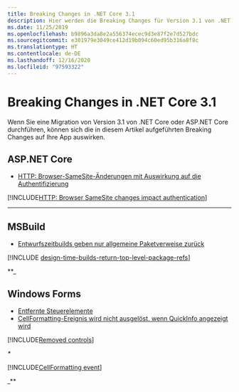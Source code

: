```yaml
---
title: Breaking Changes in .NET Core 3.1
description: Hier werden die Breaking Changes für Version 3.1 von .NET Core und ASP.NET Core aufgelistet.
ms.date: 11/25/2019
ms.openlocfilehash: b9896a3da8e2a556374ecec9d3e87f2e7d527bdc
ms.sourcegitcommit: e301979e3049ce412d19b094c60ed95b316a8f8c
ms.translationtype: HT
ms.contentlocale: de-DE
ms.lasthandoff: 12/16/2020
ms.locfileid: "97593322"
---
```

# <a name="breaking-changes-in-net-core-31"></a>Breaking Changes in .NET Core 3.1

Wenn Sie eine Migration von Version 3.1 von .NET Core oder ASP.NET Core durchführen, können sich die in diesem Artikel aufgeführten Breaking Changes auf Ihre App auswirken.

## <a name="aspnet-core"></a>ASP.NET Core

- [HTTP: Browser-SameSite-Änderungen mit Auswirkung auf die Authentifizierung](#http-browser-samesite-changes-impact-authentication)

[!INCLUDE[HTTP: Browser SameSite changes impact authentication](~/includes/core-changes/aspnetcore/3.1/http-cookie-samesite-authn-impacts.md)]

***

## <a name="msbuild"></a>MSBuild

- [Entwurfszeitbuilds geben nur allgemeine Paketverweise zurück](#design-time-builds-only-return-top-level-package-references)

[!INCLUDE [design-time-builds-return-top-level-package-refs](../../../includes/core-changes/msbuild/3.1/design-time-builds-return-top-level-package-refs.md)]

**_

## <a name="windows-forms"></a>Windows Forms

- [Entfernte Steuerelemente](#removed-controls)
- [CellFormatting-Ereignis wird nicht ausgelöst, wenn QuickInfo angezeigt wird](#cellformatting-event-not-raised-if-tooltip-is-shown)

[!INCLUDE[Removed controls](~/includes/core-changes/windowsforms/3.1/remove-controls-3.1.md)]

_*_

[!INCLUDE[CellFormatting event](~/includes/core-changes/windowsforms/3.1/cellformatting-event-not-raised.md)]

_**
